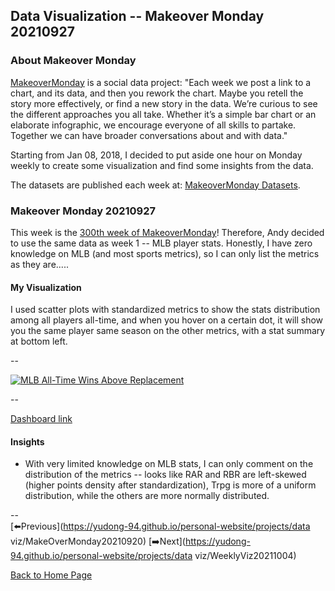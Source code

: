 <head>
  <!-- Global site tag (gtag.js) - Google Analytics -->
<script async src="https://www.googletagmanager.com/gtag/js?id=UA-112502179-1"></script>
<script>
  window.dataLayer = window.dataLayer || [];
  function gtag(){dataLayer.push(arguments);}
  gtag('js', new Date());

  gtag('config', 'UA-112502179-1');
</script>
</head>


## Data Visualization -- Makeover Monday 20210927

### About Makeover Monday

[MakeoverMonday](http://www.makeovermonday.co.uk/) is a social data project:
"Each week we post a link to a chart, and its data, and then you rework the chart.
Maybe you retell the story more effectively, or find a new story in the data.
We’re curious to see the different approaches you all take. Whether it’s a simple bar chart or an elaborate infographic, we encourage everyone of all skills to partake.
Together we can have broader conversations about and with data."

Starting from Jan 08, 2018, I decided to put aside one hour on Monday weekly to create some visualization and find some insights from the data.

The datasets are published each week at: [MakeoverMonday Datasets](http://www.makeovermonday.co.uk/data/).

### Makeover Monday 20210927

This week is the [300th week of MakeoverMonday](https://twitter.com/vizwizbi?lang=en)! Therefore, Andy decided to use the same data as week 1 -- MLB player stats. Honestly, I have zero knowledge on MLB (and most sports metrics), so I can only list the metrics as they are.....

#### My Visualization

I used scatter plots with standardized metrics to show the stats distribution among all players all-time, and when you hover on a certain dot, it will show you the same player same season on the other metrics, with a stat summary at bottom left.  

--  
<div class='tableauPlaceholder' id='viz1632803334522' style='position: relative'>
  <noscript><a href='#'>
    <img alt='MLB All-Time Wins Above Replacement ' src='https:&#47;&#47;public.tableau.com&#47;static&#47;images&#47;Ma&#47;MakeOverMonday20210927MLBAll-TimeWinsAboveReplacement&#47;MLBAll-TimeWinsAboveReplacement&#47;1_rss.png' style='border: none' />
    </a></noscript>
  <object class='tableauViz'  style='display:none;'>
    <param name='host_url' value='https%3A%2F%2Fpublic.tableau.com%2F' />
    <param name='embed_code_version' value='3' />
    <param name='site_root' value='' />
    <param name='name' value='MakeOverMonday20210927MLBAll-TimeWinsAboveReplacement&#47;MLBAll-TimeWinsAboveReplacement' />
    <param name='tabs' value='no' />
    <param name='toolbar' value='yes' />
    <param name='static_image' value='https:&#47;&#47;public.tableau.com&#47;static&#47;images&#47;Ma&#47;MakeOverMonday20210927MLBAll-TimeWinsAboveReplacement&#47;MLBAll-TimeWinsAboveReplacement&#47;1.png' />
    <param name='animate_transition' value='yes' />
    <param name='display_static_image' value='yes' />
    <param name='display_spinner' value='yes' />
    <param name='display_overlay' value='yes' />
    <param name='display_count' value='yes' />
    <param name='language' value='en-US' />
  </object></div>            
  <script type='text/javascript'>          
  var divElement = document.getElementById('viz1632803334522');    
  var vizElement = divElement.getElementsByTagName('object')[0];            
  if ( divElement.offsetWidth > 800 ) { vizElement.style.width='800px';vizElement.style.height='627px';} else if ( divElement.offsetWidth > 500 ) { vizElement.style.width='800px';vizElement.style.height='627px';} else { vizElement.style.width='100%';vizElement.style.height='727px';}      
  var scriptElement = document.createElement('script');         
  scriptElement.src = 'https://public.tableau.com/javascripts/api/viz_v1.js';          
  vizElement.parentNode.insertBefore(scriptElement, vizElement);       
</script>
  
--  

[Dashboard link](https://public.tableau.com/views/MakeOverMonday20210927MLBAll-TimeWinsAboveReplacement/MLBAll-TimeWinsAboveReplacement?:language=en-US&:display_count=n&:origin=viz_share_link)
  
#### Insights
* With very limited knowledge on MLB stats, I can only comment on the distribution of the metrics -- looks like RAR and RBR are left-skewed (higher points density after standardization), Trpg is more of a uniform distribution, while the others are more normally distributed.  
  
--  
[⬅️Previous](https://yudong-94.github.io/personal-website/projects/data viz/MakeOverMonday20210920)  [➡️Next](https://yudong-94.github.io/personal-website/projects/data viz/WeeklyViz20211004)  

[Back to Home Page](https://yudong-94.github.io/personal-website/)

